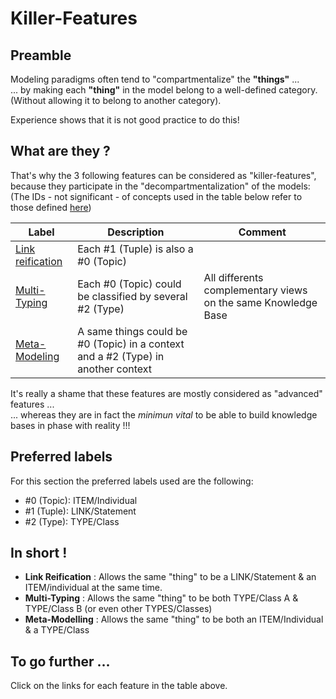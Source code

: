 Killer-Features
==

Preamble
-
Modeling paradigms often tend to "compartmentalize" the __"things"__ ...   
... by making each __"thing"__ in the model belong to a well-defined category.   
(Without allowing it to belong to another category).  

Experience shows that it is not good practice to do this!

What are they ?
-
That's why the 3 following features can be considered as "killer-features", because they participate in the "decompartmentalization" of the models:   
(The IDs - not significant - of concepts used in the table below refer to those defined <a href="https://github.com/iPlumb3r/KeQuarks/tree/master/Concepts">here</a>)

<table>
    <thead>
        <tr>
            <th>Label</th>
            <th>Description</th>
            <th>Comment</th>
        </tr>
    </thead>
    <tbody>
        <tr>
            <td><a href="https://github.com/iPlumb3r/KeQuarks/blob/master/Features/LinkReification_EN.md">Link reification</a></td>
            <td>Each #1 (Tuple) is also a #0 (Topic)</td>
            <td></td>
        </tr>
        <tr>
            <td><a href="https://github.com/iPlumb3r/KeQuarks/blob/master/Features/Multi-Typing_EN.md">Multi-Typing</a></td>
            <td>Each #0 (Topic) could be classified by several #2 (Type)</td>
            <td>All differents complementary views on the same Knowledge Base</td>
        </tr>
        <tr>
            <td><a href="https://github.com/iPlumb3r/KeQuarks/blob/master/Features/Meta-Modeling_EN.md">Meta-Modeling</a></td>
            <td>A same things could be #0 (Topic) in a context and a #2 (Type) in another context</td>
            <td></td>
        </tr>
    </tbody>
</table>


It's really a shame that these features are mostly considered as "advanced" features ...   
... whereas they are in fact the _minimun vital_ to be able to build knowledge bases in phase with reality !!!

Preferred labels
-
For this section the preferred labels used are the following:
* #0 (Topic): ITEM/Individual
* #1 (Tuple): LINK/Statement
* #2 (Type): TYPE/Class

In short !
-
* __Link Reification__ : Allows the same "thing" to be a LINK/Statement & an ITEM/individual at the same time.
* __Multi-Typing__ : Allows the same "thing" to be both TYPE/Class A & TYPE/Class B (or even other TYPES/Classes)
* __Meta-Modelling__ : Allows the same "thing" to be both an ITEM/Individual & a TYPE/Class

To go further ...
-
Click on the links for each feature in the table above.
